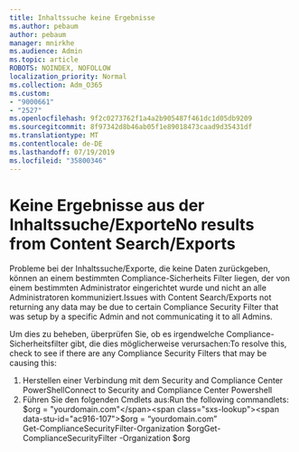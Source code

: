 ```yaml
---
title: Inhaltssuche keine Ergebnisse
ms.author: pebaum
author: pebaum
manager: mnirkhe
ms.audience: Admin
ms.topic: article
ROBOTS: NOINDEX, NOFOLLOW
localization_priority: Normal
ms.collection: Adm_O365
ms.custom:
- "9000661"
- "2527"
ms.openlocfilehash: 9f2c0273762f1a4a2b905487f461dc1d05db9209
ms.sourcegitcommit: 8f97342d8b46ab05f1e89018473caad9d35431df
ms.translationtype: MT
ms.contentlocale: de-DE
ms.lasthandoff: 07/19/2019
ms.locfileid: "35800346"
---
```

# <a name="no-results-from-content-searchexports"></a><span data-ttu-id="ac916-102">Keine Ergebnisse aus der Inhaltssuche/Exporte</span><span class="sxs-lookup"><span data-stu-id="ac916-102">No results from Content Search/Exports</span></span>

<span data-ttu-id="ac916-103">Probleme bei der Inhaltssuche/Exporte, die keine Daten zurückgeben, können an einem bestimmten Compliance-Sicherheits Filter liegen, der von einem bestimmten Administrator eingerichtet wurde und nicht an alle Administratoren kommuniziert.</span><span class="sxs-lookup"><span data-stu-id="ac916-103">Issues with Content Search/Exports not returning any data may be due to certain Compliance Security Filter that was setup by a specific Admin and not communicating it to all Admins.</span></span>

<span data-ttu-id="ac916-104">Um dies zu beheben, überprüfen Sie, ob es irgendwelche Compliance-Sicherheitsfilter gibt, die dies möglicherweise verursachen:</span><span class="sxs-lookup"><span data-stu-id="ac916-104">To resolve this, check to see if there are any Compliance Security Filters that may be causing this:</span></span>
1. <span data-ttu-id="ac916-105">Herstellen einer Verbindung mit dem Security and Compliance Center PowerShell</span><span class="sxs-lookup"><span data-stu-id="ac916-105">Connect to Security and Compliance Center Powershell</span></span>
2. <span data-ttu-id="ac916-106">Führen Sie den folgenden Cmdlets aus:</span><span class="sxs-lookup"><span data-stu-id="ac916-106">Run the following commandlets:</span></span>
<br><span data-ttu-id="ac916-107">$org = "yourdomain.com"</span><span class="sxs-lookup"><span data-stu-id="ac916-107">$org = “yourdomain.com”</span></span>
<br><span data-ttu-id="ac916-108">Get-ComplianceSecurityFilter-Organization $org</span><span class="sxs-lookup"><span data-stu-id="ac916-108">Get-ComplianceSecurityFilter -Organization $org</span></span>